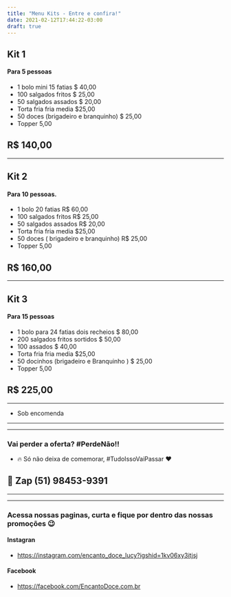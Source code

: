 ```yaml
---
title: "Menu Kits - Entre e confira!"
date: 2021-02-12T17:44:22-03:00
draft: true
---
```

## Kit 1 
#### Para 5 pessoas 

* 1 bolo mini 15 fatias $ 40,00
* 100 salgados fritos $ 25,00
* 50 salgados assados $ 20,00
* Torta fria fria media $25,00
* 50 doces (brigadeiro e branquinho) $ 25,00
* Topper 5,00


R$ 140,00
----
----


## Kit 2
#### Para 10 pessoas.

* 1 bolo 20 fatias R$ 60,00
* 100 salgados fritos R$ 25,00
* 50 salgados assados R$ 20,00
* Torta fria fria media $25,00
* 50 doces ( brigadeiro e branquinho) R$ 25,00
* Topper 5,00

R$ 160,00
----
----

## Kit 3
#### Para 15 pessoas

* 1 bolo para 24 fatias dois recheios $ 80,00
* 200 salgados fritos sortidos $ 50,00
* 100 assados $ 40,00
* Torta fria fria media $25,00
* 50 docinhos (brigadeiro e Branquinho ) $ 25,00
* Topper 5,00

R$ 225,00
----
----

* Sob encomenda

----
----
### Vai perder a oferta? #PerdeNão!!

* 🔥 Só não deixa de comemorar, #TudoIssoVaiPassar ♥
## 📱 Zap (51) 98453-9391

----
----

### Acessa nossas paginas, curta e fique por dentro das nossas promoções 😉

#### Instagran
* https://instagram.com/encanto_doce_lucy?igshid=1kv06xy3itjsj

#### Facebook
* https://facebook.com/EncantoDoce.com.br
